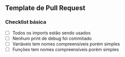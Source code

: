 ## Template de Pull Request

### Checklist básica

- [ ] Todos os imports estão sendo usados
- [ ] Nenhum print de debug foi commitado
- [ ] Variáveis tem nomes compreensíveis porém simples
- [ ] Funções tem nomes compreensíveis porém simples
